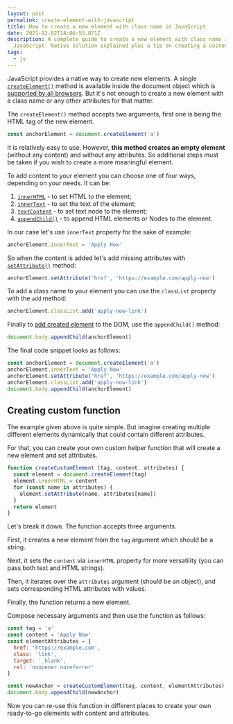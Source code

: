```yaml
---
layout: post
permalink: create-element-with-javascript
title: How to create a new element with class name in JavaScript
date: 2021-02-02T14:06:55.871Z
description: A complete guide to create a new element with class name in
  JavaScript. Native solution explained plus a tip on creating a custom function
tags:
  - js
---
```


JavaScript provides a native way to create new elements. A single [`createElement()`](https://developer.mozilla.org/en-US/docs/Web/API/Document/createElement) method is available inside the document object which is [supported by all browsers](https://caniuse.com/mdn-api_document_createelement). But it's not enough to create a new element with a class name or any other attributes for that matter. 

The `createElement()` method accepts two arguments, first one is being the HTML tag of the new element.

```javascript
const anchorElement = document.createElement('a')
```

It is relatively easy to use. However, **this method creates an empty element** (without any content) and without any attributes. So additional steps must be taken if you wish to create a more meaningful element.

To add content to your element you can choose one of four ways, depending on your needs. It can be:

1. [`innerHTML`](https://developer.mozilla.org/en-US/docs/Web/API/Element/innerHTML) - to set HTML to the element;
2. [`innerText`](https://developer.mozilla.org/en-US/docs/Web/API/HTMLElement/innerText) - to set the text of the element;
3. [`textContent`](https://developer.mozilla.org/en-US/docs/Web/API/Node/textContent) - to set text node to the element;
4. [`appendChild()`](https://developer.mozilla.org/en-US/docs/Web/API/Node/appendChild) - to append HTML elements or Nodes to the element.

In our case let's use `innerText` property for the sake of example:

```javascript
anchorElement.innerText = 'Apply Now'
```

So when the content is added let's add missing attributes with [`setAttribute()`](https://developer.mozilla.org/en-us/docs/Web/API/Element/setAttribute) method:

```javascript
anchorElement.setAttribute('href', 'https://example.com/apply-now')
```

To add a class name to your element you can use the `classList` property with the `add` method:

```javascript
anchorElement.classList.add('apply-now-link')
```

Finally to [add created element](/add-element-with-javascript) to the DOM, use the `appendChild()` method:

```javascript
document.body.appendChild(anchorElement)
```

The final code snippet looks as follows:

```javascript
const anchorElement = document.createElement('a')
anchorElement.innerText = 'Apply Now'
anchorElement.setAttribute('href', 'https://example.com/apply-now')
anchorElement.classList.add('apply-now-link')
document.body.appendChild(anchorElement)
```

## Creating custom function

The example given above is quite simple. But imagine creating multiple different elements dynamically that could contain different attributes.

For that, you can create your own custom helper function that will create a new element and set attributes.

```javascript
function createCustomElement (tag, content, attributes) {
  const element = document.createElement(tag)
  element.innerHTML = content
  for (const name in attributes) {
    element.setAttribute(name, attributes[name])
  }
  return element
}
```

Let's break it down. The function accepts three arguments.

First, it creates a new element from the `tag` argument which should be a string.

Next, it sets the `content` via `innerHTML` property for more versatility (you can pass both text and HTML strings).

Then, it iterates over the `attributes` argument (should be an object), and sets corresponding HTML attributes with values.

Finally, the function returns a new element.

Compose necessary arguments and then use the function as follows:

```javascript
const tag = 'a'
const content = 'Apply Now'
const elementAttributes = {
  href: 'https://example.com',
  class: 'link',
  target: '_blank',
  rel: 'noopener noreferrer'
}

const newAnchor = createCustomElement(tag, content, elementAttributes)
document.body.appendChild(newAnchor)
```

Now you can re-use this function in different places to create your own ready-to-go elements with content and attributes.